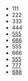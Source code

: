 - 111
- 222
- 333
- 444
- [555](555.md)
- [666](666.md)
- 555
- 666
- [555](555.md)
- [777](777.md)
- [888](888.md)
